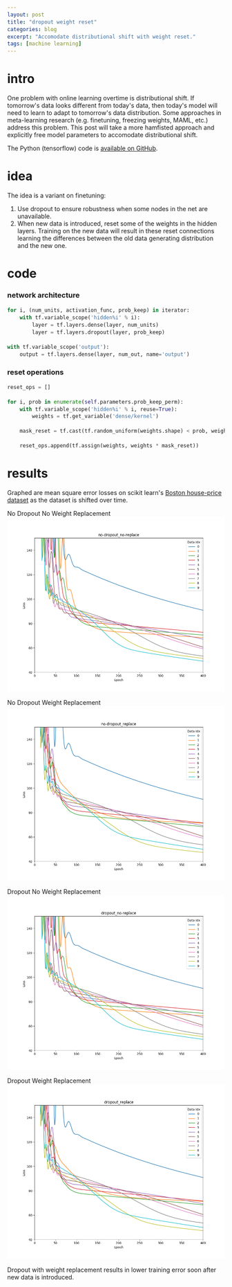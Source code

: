 ```yaml
---
layout: post
title: "dropout weight reset"
categories: blog
excerpt: "Accomodate distributional shift with weight reset."
tags: [machine learning]
---
```


# intro

One problem with online learning overtime is distributional shift. If tomorrow's data looks different from today's data, then today's model will need to learn to adapt to tomorrow's data distribution. Some approaches in meta-learning research (e.g. finetuning, freezing weights, MAML, etc.) address this problem. This post will take a more hamfisted approach and explicitly free model parameters to accomodate distributional shift.

The Python (tensorflow) code is [available on GitHub](https://github.com/jalexvig/dropout_weight_reset).

# idea

The idea is a variant on finetuning:

1. Use dropout to ensure robustness when some nodes in the net are unavailable.
2. When new data is introduced, reset some of the weights in the hidden layers. Training on the new data will result in these reset connections learning the differences between the old data generating distribution and the new one.

# code

### network architecture

```python
for i, (num_units, activation_func, prob_keep) in iterator:
    with tf.variable_scope('hidden%i' % i):
        layer = tf.layers.dense(layer, num_units)
        layer = tf.layers.dropout(layer, prob_keep)

with tf.variable_scope('output'):
    output = tf.layers.dense(layer, num_out, name='output')
```

### reset operations

```python
reset_ops = []

for i, prob in enumerate(self.parameters.prob_keep_perm):
    with tf.variable_scope('hidden%i' % i, reuse=True):
        weights = tf.get_variable('dense/kernel')

    mask_reset = tf.cast(tf.random_uniform(weights.shape) < prob, weights.dtype)

    reset_ops.append(tf.assign(weights, weights * mask_reset))
```

# results

Graphed are mean square error losses on scikit learn's [Boston house-price dataset](http://scikit-learn.org/stable/modules/generated/sklearn.datasets.load_boston.html) as the dataset is shifted over time.

No Dropout No Weight Replacement
![No Dropout No Weight Replacement](/images/dropout_weight_reset/losses_no-dropout_no-replace.png)

No Dropout Weight Replacement
![No Dropout Weight Replacement](/images/dropout_weight_reset/losses_no-dropout_replace.png)

Dropout No Weight Replacement
![Dropout No Weight Replacement](/images/dropout_weight_reset/losses_dropout_no-replace.png)

Dropout Weight Replacement
![Dropout Weight Replacement](/images/dropout_weight_reset/losses_dropout_replace.png)

Dropout with weight replacement results in lower training error soon after new data is introduced.
